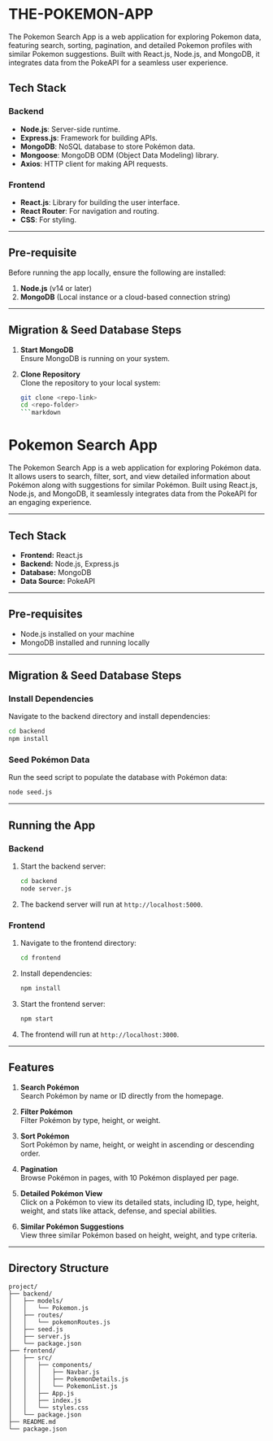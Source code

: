 # THE-POKEMON-APP
The Pokemon Search App is a web application for exploring Pokemon data, featuring search, sorting, pagination, and detailed Pokemon profiles with similar Pokemon suggestions. Built with React.js, Node.js, and MongoDB, it integrates data from the PokeAPI for a seamless user experience.
## Tech Stack

### Backend
- **Node.js**: Server-side runtime.
- **Express.js**: Framework for building APIs.
- **MongoDB**: NoSQL database to store Pokémon data.
- **Mongoose**: MongoDB ODM (Object Data Modeling) library.
- **Axios**: HTTP client for making API requests.

### Frontend
- **React.js**: Library for building the user interface.
- **React Router**: For navigation and routing.
- **CSS**: For styling.

---

## Pre-requisite

Before running the app locally, ensure the following are installed:
1. **Node.js** (v14 or later)
2. **MongoDB** (Local instance or a cloud-based connection string)

---

## Migration & Seed Database Steps

1. **Start MongoDB**  
   Ensure MongoDB is running on your system.

2. **Clone Repository**  
   Clone the repository to your local system:
   ```bash
   git clone <repo-link>
   cd <repo-folder>
   ```markdown
# Pokemon Search App

The Pokemon Search App is a web application for exploring Pokémon data. It allows users to search, filter, sort, and view detailed information about Pokémon along with suggestions for similar Pokémon. Built using React.js, Node.js, and MongoDB, it seamlessly integrates data from the PokeAPI for an engaging experience.

---

## Tech Stack

- **Frontend:** React.js
- **Backend:** Node.js, Express.js
- **Database:** MongoDB
- **Data Source:** PokeAPI

---

## Pre-requisites

- Node.js installed on your machine
- MongoDB installed and running locally

---

## Migration & Seed Database Steps

### Install Dependencies

Navigate to the backend directory and install dependencies:
```bash
cd backend
npm install
```

### Seed Pokémon Data

Run the seed script to populate the database with Pokémon data:
```bash
node seed.js
```

---

## Running the App

### Backend

1. Start the backend server:
   ```bash
   cd backend
   node server.js
   ```
2. The backend server will run at `http://localhost:5000`.

### Frontend

1. Navigate to the frontend directory:
   ```bash
   cd frontend
   ```
2. Install dependencies:
   ```bash
   npm install
   ```
3. Start the frontend server:
   ```bash
   npm start
   ```
4. The frontend will run at `http://localhost:3000`.

---

## Features

1. **Search Pokémon**  
   Search Pokémon by name or ID directly from the homepage.
   
2. **Filter Pokémon**  
   Filter Pokémon by type, height, or weight.

3. **Sort Pokémon**  
   Sort Pokémon by name, height, or weight in ascending or descending order.

4. **Pagination**  
   Browse Pokémon in pages, with 10 Pokémon displayed per page.

5. **Detailed Pokémon View**  
   Click on a Pokémon to view its detailed stats, including ID, type, height, weight, and stats like attack, defense, and special abilities.

6. **Similar Pokémon Suggestions**  
   View three similar Pokémon based on height, weight, and type criteria.

---

## Directory Structure

```
project/
├── backend/
│   ├── models/
│   │   └── Pokemon.js
│   ├── routes/
│   │   └── pokemonRoutes.js
│   ├── seed.js
│   ├── server.js
│   └── package.json
├── frontend/
│   ├── src/
│   │   ├── components/
│   │   │   ├── Navbar.js
│   │   │   ├── PokemonDetails.js
│   │   │   └── PokemonList.js
│   │   ├── App.js
│   │   ├── index.js
│   │   └── styles.css
│   └── package.json
├── README.md
└── package.json
```
```
